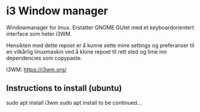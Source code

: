 # i3 Window manager
Windowmanager for linux. Erstatter GNOME GUIet med et keyboardorientert interface som heter i3WM. 

Hensikten med dette repoet er å kunne sette mine settings og preferanser til en vilkårlig linuxmaskin ved å klone repoet til rett sted og lime inn dependencies som copypaste. 

I3WM: https://i3wm.org/

## Instructions to install (ubuntu)

sudo apt install i3wm
sudo apt install to be continued...
